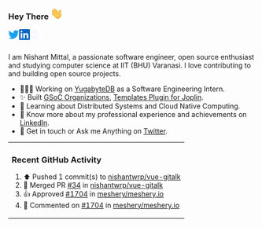 ### Hey There <img src="./assets/wave.gif" width="25px">
<a href="http://urls.nishantwrp.com/github-to-twitter" target="_blank">
  <img align="left" alt="Nishant's Twitter" width="22px" src="./assets/twitter.svg" />
</a>
<a href="http://urls.nishantwrp.com/github-to-linkedin" target="_blank">
  <img align="left" alt="Nishant's LinkedIn" width="22px" src="./assets/linkedin.svg" />
</a>
<a href="http://urls.nishantwrp.com/github-to-site" target="_blank">
  <img align="left" alt="Nishant's Site" width="22px" src="./assets/globe.svg" />
</a>
<br /><br />

I am Nishant Mittal, a passionate software engineer, open source enthusiast and studying computer science at IIT (BHU) Varanasi. I love contributing to and building open source projects.

- 👨🏽‍💻 Working on [YugabyteDB](https://www.github.com/yugabyte) as a Software Engineering Intern.
- ✨ Built [GSoC Organizations](https://www.gsocorganizations.dev/), [Templates Plugin for Joplin](https://github.com/joplin/plugin-templates).
- 🌱 Learning about Distributed Systems and Cloud Native Computing.
- 🚀 Know more about my professional experience and achievements on [LinkedIn](http://urls.nishantwrp.com/github-to-linkedin).
- 💬 Get in touch or Ask me Anything on [Twitter](http://urls.nishantwrp.com/github-to-twitter).

<table><tr>
  
<td valign="top" width="100%">

### Recent GitHub Activity
<!--RECENT_ACTIVITY:start-->
1. ⬆️ Pushed 1 commit(s) to [nishantwrp/vue-gitalk](https://github.com/nishantwrp/vue-gitalk)<br>
2. 🎉 Merged PR [#34](https://github.com/nishantwrp/vue-gitalk/pull/34) in [nishantwrp/vue-gitalk](https://github.com/nishantwrp/vue-gitalk)<br>
3. 👍 Approved [#1704](https://github.com/meshery/meshery.io/pull/1704#pullrequestreview-1986474646) in [meshery/meshery.io](https://github.com/meshery/meshery.io)<br>
4. 💬 Commented on [#1704](https://github.com/meshery/meshery.io/pull/1704#discussion_r1555856574) in [meshery/meshery.io](https://github.com/meshery/meshery.io)<br>
<!--RECENT_ACTIVITY:end-->

</td>
</tr></table>
